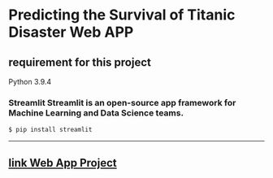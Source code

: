 # Predicting the Survival of Titanic Disaster Web APP

## requirement for this project

Python 3.9.4

### **Streamlit** Streamlit is an open-source app framework for Machine Learning and Data Science teams.

``` bash
$ pip install streamlit
```
-----------

## [link Web App Project](http://titanic-prediction-streamlit.herokuapp.com)
